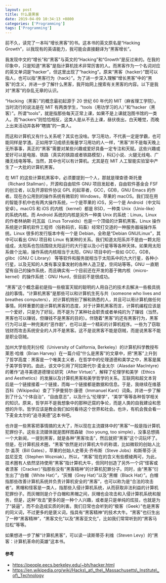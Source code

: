 ```yaml
---
layout: post
title: 什么是黑客
date: 2019-04-09 10:34:13 +0800
categories: ['Programming']
tags: ['Programming']
---
```


前不久，读完了一本叫“增长黑客”的书。这本书的英文原名是“Hacking Growth”，以我现有的英语能力，我可能会直接翻译为“黑客增长”。

我发现中文的“增长”和“黑客”与英文的“Hacking”和“Growth”是反过来的。在我的印象中，只是知道“黑客”是指计算机技术非常厉害的人。而黑客作为一个名词对应的英文单词是“hacker”，但这里出现了“hacking”。原来“黑客（hacker）”既可以指人，也可以指“黑客行为（hack）”。为了进一步深入理解“增长黑客”中的“黑客”的含义，并进一步了解什么黑客，我开始网上搜索有关黑客的内容。以下是我对“黑客”的杂乱无章的认识。

“Hacking（黑客）”的概念最初起源于 20 世纪 60 年代的 MIT（麻省理工学院）。当时流行的说法是在 MIT 有两类学生，“tools（用功学习的人）”和“hacker（黑客）”。所谓“tools”，就是指那些每天正常上课，如果不是上课就泡图书馆的一类人。而“hackers”则恰恰相反，这类人是从不去上课，昼伏夜出，白天睡觉，而晚上出来活动并各种“瞎搞”的一类人。

而这和计算机又有什么关系呢？其实也没啥。学习用功，不代表一定是学霸，也可能同样是学渣。正如用学习成绩去衡量学习用功的人一样，“黑客”并不是每天晚上无所事事，真正的“黑客”需要对某些兴趣或爱好具备一定专注和天赋。这些兴趣或爱好可以是电报、铁路（真实的铁路或者铁路模型），科幻小说、火腿无线电、广播无线电等等。当然，其中也可以有计算机。尤其是在 MIT 人工智能实验室中产生了一大批的计算机黑客。

在 MIT 的这些计算机黑客中，必须要提到一个人，那就是理查德·斯托曼（Richard Stallman），开源和自由软件 GNU 项目发起者，自由软件基金会 FSF 的创立者，以及开源软件协议 GPL 的起草者，GCC，GDB，GNU Emacs 的作者。现在办公用到的操作系统有微软的 Windows，苹果的 macOS。我们现在用的智能手机中也有两大操作系统，一个是苹果的 iOS，另一个是 Android（中文叫安卓）。macOS 和 iOS 的内核（kernel）都是 BSD，一种类 Unix（Unix-like）的系统内核。而 Android 系统的内核是另外一种类 Unix 的系统：Linux。Linux 的作者林纳斯·托瓦兹（Linus Torvalds）也是一个顶级的计算机黑客。Linux 操作系统是计算机软件工程师（俗称码农，码畜）经常打交道的一种服务器端操作系统。Linux 很多的发行版本中有一个是 Debian，全称是“Debian GNU/Linux”，其中可以看出 GNU 项目和 Linux 有某种的关系。我们知道太阳系并不是由一颗太阳组成，太阳系也包括围绕太阳运行的大行星以及小行星等等各种天体。如果用太阳系做个比喻，操作系统内核相当于太阳，GNU 项目中的一些如 GCC，GDB，glibc（GNU C Library） 等等软件和服务就相当于太阳系中的九大行星，各种小行星，以及无知的人类有事没事发射的各种人造卫星，空间站等等。GNU 一直期望有自己的操作系统，而且确实有一个目前还在开发的基于微内核（micro-kernel）的操作系统：GNU Hurd，但目前不是很成功。

“黑客”这个概念最初是指一些极富天赋的聪明的人用自己的技术去解决一些极具挑战的事情。“计算机黑客”是那些可以和计算机生死与共（someone who lives and breathes computers），对计算机特别了解和熟悉的人，并且可以用计算机做任何事情。同样重要的是计算机黑客的态度，对于计算机黑客而言，计算机编程应该是一个爱好，只是为了好玩，而不是为了某种社会职责或者单纯的为了赚钱（当然，黑客也可以赚钱，但赚钱不是黑客的目的）。伴随着“黑客”的还有黑客行为，黑客行为可以是一种完美的“恶作剧”，也可以是一个精彩的计算机程序。一些为了窃取钱财而攻击系统安全的人并不是黑客。这不是说黑客不能是窃贼，而是说黑客不能是职业窃贼。

加州大学伯克利分校（University of California, Berkeley）的计算机科学教授布莱恩·哈维（Brian Harvey）在一篇介绍“什么是黑客”的文章中，把“黑客”上升到了哲学高度：黑客是一个唯美主义者，在哲学中的伦理道德和美学之中，黑客是属于美学哲学的。由此，该文中引用了阿拉斯代尔·麦金太尔（Alasdair MacIntyre）的著作“追寻美德道德理论研究（After Virtue）”，解释了伦理学和美学（Ethics and Aesthetics）的发展以及计算机黑客和美学哲学的关系。互联网和超文本背后是一个链接接着一个链接，而每一个链接都是数据和信息。于是，我继续在维基百科（Wikipedia）查了下伊曼努尔·康德（Immanuel Kant）词条。并进一步了解到了什么“个体自治”，“自由意志”，以及什么“伦理学”，“美学”等等各种哲学相关的知识。原来，哲学并不是我想象中的那种迂腐的争论，而是人类的自我建设和思想的升华。哲学应该是教会我们如何看待这个世界和社会。也许，有机会我会看一下麦金太尔的“追寻美德”这本书吧。

也许是一些黑客把事情搞的太大了，所以现在主流媒体中的“黑客”一般是指计算机犯罪份子。这些主流媒体就是图样图森破（too young, too simple），没事总想搞一个大新闻，一提到黑客，就是各种“黑客攻击”，然后就把“黑客”这个词玩坏了。但是，在计算机技术圈，“黑客”依然是对计算机大牛的称谓，比如微软的创始人比尔·盖茨（Bill Gates），苹果的创始人史蒂夫·乔布斯（Steve Jobs）和斯蒂芬·沃兹尼亚克（Stephen Wozniak）。所以，“黑客”现在的含义有些模棱两可，为此，技术圈有人依然坚持使用“黑客”指计算机大牛，但同时创造了另外一个词“怪客或者溃客（Cracker）”指那些没有“黑客精神”的计算机犯罪分子。同时，由“黑客”衍生出了“白帽（White Hat）”，“灰帽（Grey Hat）”以及“黑帽（Black Hat）”。白帽指那些改善计算机系统并负责计算机安全的“黑客”，也可以称为是“合法的攻击者”。黑帽和怪客是一类人，指那些入侵计算机系统，从而获取非法利益的计算机犯罪份子。而灰帽则是介于白帽和黑帽之间，灰帽也会攻击和入侵计算机系统和服务，但是，这种“攻击”更多的是一种个人兴趣，或者是只是单纯的炫技，也就是为了“装逼”，而不会造成实质的利害。我们日常也会听到的“极客（Geek）”也是黑客的同义词，不过更多的是褒义词，指具有“黑客精神”的技术大牛。“黑客”也衍生出了一种“黑客精神”，“黑客文化”以及“黑客亚文化”，比如我们常常听到的“黑客马拉松”等等。

如果想进一步了解“计算机黑客”，可以读一读斯蒂芬·利维（Steven Levy）的“黑客：计算机革命的英雄”这本书。

#### 参考

- https://people.eecs.berkeley.edu/~bh/hacker.html
- https://en.wikipedia.org/wiki/Hacks\_at\_the\_Massachusetts\_Institute\_of\_Technology

